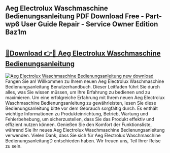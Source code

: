 ## Aeg Electrolux Waschmaschine Bedienungsanleitung PDF Download Free - Part-wp6 User Guide Repair - Service Owner Edition Baz1m

# <h2><a href="http://df4p0kb.blite.top/?on=Aeg+Electrolux+Waschmaschine+Bedienungsanleitung">🔗Download 👉🔴 Aeg Electrolux Waschmaschine Bedienungsanleitung</a></h2>

[![Aeg Electrolux Waschmaschine Bedienungsanleitung new download](https://i.imgur.com/lujVjoI.png)](http://df4p0kb.blite.top/?on=Aeg+Electrolux+Waschmaschine+Bedienungsanleitung)
Fangen Sie an! Willkommen zu Ihrem neuen Aeg Electrolux Waschmaschine Bedienungsanleitung Benutzerhandbuch. Dieser Leitfaden führt Sie durch alles, was Sie wissen müssen, um Ihre Erfahrung zu bedienen und zu maximieren. Um eine erfolgreiche Erfahrung mit Ihrem neuen Aeg Electrolux Waschmaschine Bedienungsanleitung zu gewährleisten, lesen Sie diese Bedienungsanleitung bitte vor dem Gebrauch sorgfältig durch. Es enthält wichtige Informationen zu Produkteinrichtung, Betrieb, Wartung und Fehlerbehebung, um sicherzustellen, dass Sie das Produkt effektiv und effizient nutzen können. Genießen Sie den Komfort der Funktionsliste, während Sie Ihr neues Aeg Electrolux Waschmaschine Bedienungsanleitung verwenden. Vielen Dank, dass Sie sich für Aeg Electrolux Waschmaschine BedienungsanleitungD entschieden haben. Wir freuen uns, Teil Ihrer Reise zu sein.
